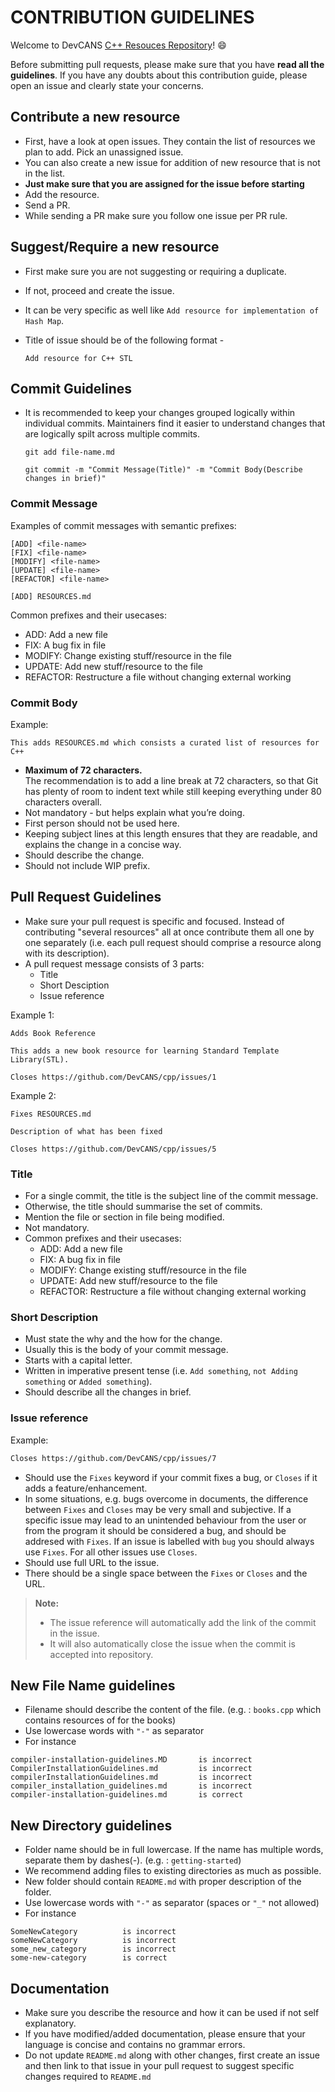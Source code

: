 # CONTRIBUTION GUIDELINES

Welcome to DevCANS [C++ Resouces Repository](https://github.com/DevCANS/cpp/)! :smile:

Before submitting pull requests, please make sure that you have **read all the guidelines**. If you have any doubts about this contribution guide, please open an issue and clearly state your concerns.

## Contribute a new resource

- First, have a look at open issues. They contain the list of resources we plan to add. Pick an unassigned issue.
- You can also create a new issue for addition of new resource that is not in the list.
- **Just make sure that you are assigned for the issue before starting**
- Add the resource.
- Send a PR.
- While sending a PR make sure you follow one issue per PR rule.

## Suggest/Require a new resource

- First make sure you are not suggesting or requiring a duplicate.
- If not, proceed and create the issue.
- It can be very specific as well like `Add resource for implementation of Hash Map`.
- Title of issue should be of the following format -

    ```issue guideline
    Add resource for C++ STL
    ```

## Commit Guidelines

- It is recommended to keep your changes grouped logically within individual commits. Maintainers find it easier to understand changes that are logically spilt across multiple commits.

  ```git
  git add file-name.md

  git commit -m "Commit Message(Title)" -m "Commit Body(Describe changes in brief)"
  ```

### Commit Message

Examples of commit messages with semantic prefixes:

  ```commit message
  [ADD] <file-name>
  [FIX] <file-name>
  [MODIFY] <file-name>
  [UPDATE] <file-name>
  [REFACTOR] <file-name>

  [ADD] RESOURCES.md
  ```

Common prefixes and their usecases:

- ADD: Add a new file
- FIX: A bug fix in file
- MODIFY: Change existing stuff/resource in the file
- UPDATE: Add new stuff/resource to the file
- REFACTOR: Restructure a file without changing external working

### Commit Body

Example:

```Commit Body
This adds RESOURCES.md which consists a curated list of resources for C++
```

- **Maximum of 72 characters.**  
  The recommendation is to add a line break at 72 characters, so that Git has
  plenty of room to indent text while still keeping everything under 80
  characters overall.
- Not mandatory - but helps explain what you’re doing.
- First person should not be used here.
- Keeping subject lines at this length ensures that they are readable, and explains the change in a concise way.
- Should describe the change.
- Should not include WIP prefix.

## Pull Request Guidelines

- Make sure your pull request is specific and focused. Instead of contributing "several resources" all at once contribute them all one by one separately (i.e. each pull request should comprise a resource along with its description).
- A pull request message consists of 3 parts:
  - Title
  - Short Desciption
  - Issue reference

Example 1:

```Pull Request Message
Adds Book Reference

This adds a new book resource for learning Standard Template Library(STL).

Closes https://github.com/DevCANS/cpp/issues/1
```

Example 2:

```Pull Request Message
Fixes RESOURCES.md

Description of what has been fixed

Closes https://github.com/DevCANS/cpp/issues/5
```

### Title

- For a single commit, the title is the subject line of the commit message.
- Otherwise, the title should summarise the set of commits.
- Mention the file or section in file being modified.
- Not mandatory.
- Common prefixes and their usecases:
  - ADD: Add a new file
  - FIX: A bug fix in file
  - MODIFY: Change existing stuff/resource in the file
  - UPDATE: Add new stuff/resource to the file
  - REFACTOR: Restructure a file without changing external working

### Short Description

- Must state the why and the how for the change.
- Usually this is the body of your commit message.
- Starts with a capital letter.
- Written in imperative present tense (i.e. `Add something`, `not Adding something` or `Added something`).
- Should describe all the changes in brief.

### Issue reference

Example:

```markdown
Closes https://github.com/DevCANS/cpp/issues/7
```

- Should use the `Fixes` keyword if your commit fixes a bug, or `Closes` if it
adds a feature/enhancement.
- In some situations, e.g. bugs overcome in documents, the difference between
`Fixes` and `Closes` may be very small and subjective. If a specific issue may
lead to an unintended behaviour from the user or from the program it should be
considered a bug, and should be addresed with `Fixes`. If an issue is labelled
with `bug` you should always use `Fixes`. For all other issues use `Closes`.
- Should use full URL to the issue.
- There should be a single space between the `Fixes` or `Closes` and the URL.

> **Note:**
>
> - The issue reference will automatically add the link of the commit in the issue.
> - It will also automatically close the issue when the commit is accepted into repository.

## New File Name guidelines

- Filename should describe the content of the file. (e.g. : `books.cpp` which contains resources of for the books)
- Use lowercase words with ``"-"`` as separator
- For instance

```File Name
compiler-installation-guidelines.MD       is incorrect
CompilerInstallationGuidelines.md         is incorrect
compilerInstallationGuidelines.md         is incorrect
compiler_installation_guidelines.md       is incorrect
compiler-installation-guidelines.md       is correct
```

## New Directory guidelines

- Folder name should be in full lowercase. If the name has multiple words, separate them by dashes(-). (e.g. : `getting-started`)
- We recommend adding files to existing directories as much as possible.
- New folder should contain `README.md` with proper description of the folder.
- Use lowercase words with ```"-"``` as separator (spaces or ```"_"``` not allowed)
- For instance

```Directory Name
SomeNewCategory          is incorrect
someNewCategory          is incorrect
some_new_category        is incorrect  
some-new-category        is correct
```

## Documentation

- Make sure you describe the resource and how it can be used if not self explanatory.
- If you have modified/added documentation, please ensure that your language is concise and contains no grammar errors.
- Do not update `README.md` along with other changes, first create an issue and then link to that issue in your pull request to suggest specific changes required to `README.md`
